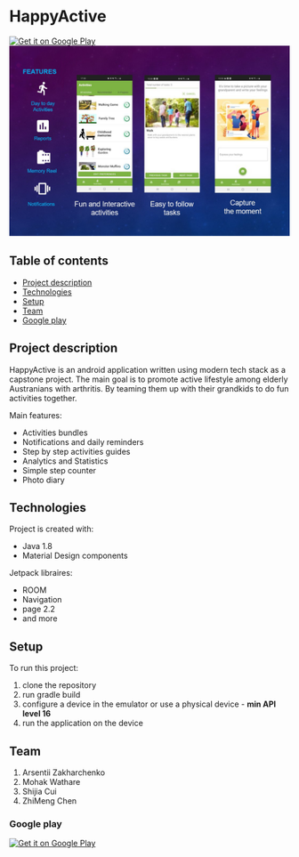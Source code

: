 # HappyActive
<a href='https://play.google.com/store/apps/details?id=edu.monash.student.happyactive&hl=en&pcampaignid=pcampaignidMKT-Other-global-all-co-prtnr-py-PartBadge-Mar2515-1'><img alt='Get it on Google Play' src='https://play.google.com/intl/en_us/badges/static/images/badges/en_badge_web_generic.png' width='200' /></a>
![Image](https://github.com/ZakharA/HappyActive/blob/master/happyactive.png)
## Table of contents
* [Project description](#project-description)
* [Technologies](#technologies)
* [Setup](#google-play)
* [Team](#team)
* [Google play](#google-play)

## Project description
HappyActive is an android application written using modern tech stack as a capstone project. The main goal is to promote active lifestyle among elderly Austranians with arthritis. By teaming them up with their grandkids to do fun activities together. 

Main features:
 * Activities bundles
 * Notifications and daily reminders
 * Step by step activities guides
 * Analytics and Statistics
 * Simple step counter
 * Photo diary 
 
## Technologies
Project is created with:
 * Java 1.8
 * Material Design components

Jetpack libraires:
  * ROOM
  * Navigation
  * page 2.2
  * and more
	
## Setup
To run this project:
1. clone the repository
2. run gradle build
3. configure a device in the emulator or use a physical device - **min API level 16**
4. run the application on the device

## Team 

1. Arsentii Zakharchenko
2. Mohak Wathare
3. Shijia Cui
4. ZhiMeng Chen

### Google play
<a href='https://play.google.com/store/apps/details?id=edu.monash.student.happyactive&hl=en&pcampaignid=pcampaignidMKT-Other-global-all-co-prtnr-py-PartBadge-Mar2515-1'><img alt='Get it on Google Play' src='https://play.google.com/intl/en_us/badges/static/images/badges/en_badge_web_generic.png' width='200' /></a>
